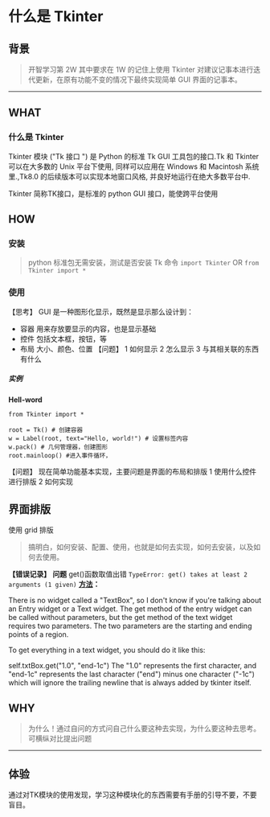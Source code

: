 # 什么是 Tkinter

## 背景 
> 开智学习第 2W 其中要求在 1W 的记住上使用 Tkinter 对建议记事本进行迭代更新，在原有功能不变的情况下最终实现简单 GUI 界面的记事本。

----------

## WHAT
### 什么是 Tkinter
Tkinter 模块 ("Tk 接口 ") 是 Python 的标准 Tk GUI 工具包的接口.Tk 和 Tkinter 可以在大多数的 Unix 平台下使用, 同样可以应用在 Windows 和 Macintosh 系统里.,Tk8.0 的后续版本可以实现本地窗口风格, 并良好地运行在绝大多数平台中. 

Tkinter 简称TK接口，是标准的 python GUI 接口，能使跨平台使用

## HOW
### 安装
> python 标准包无需安装，测试是否安装 Tk 命令
`import Tkinter`
OR
`from Tkinter import *`

### 使用
【思考】
GUI 是一种图形化显示，既然是显示那么设计到：
- 容器 	用来存放要显示的内容，也是显示基础
- 控件    包括文本框，按钮，等
- 布局    大小、颜色、位置
【问题】
1 如何显示
2 怎么显示
3 与其相关联的东西有什么

##### 实例
**Hell-word**
```
from Tkinter import *

root = Tk() # 创建容器
w = Label(root, text="Hello, world!") # 设置标签内容
w.pack() # 几何管理器，创建图形
root.mainloop() #进入事件循环，
```

【问题】
现在简单功能基本实现，主要问题是界面的布局和排版
1 使用什么控件进行排版
2 如何实现

## 界面排版
使用 grid 排版


> 搞明白，如何安装、配置、使用，也就是如何去实现，如何去安装，以及如何去使用。



**【错误记录】**
**问题**
get()函数取值出错
`TypeError: get() takes at least 2 arguments (1 given)`
**[方法](http://stackoverflow.com/questions/25010018/type-error-get-takes-at-least-2-arguments-1-given)：**

There is no widget called a "TextBox", so I don't know if you're talking about an Entry widget or a Text widget. The get method of the entry widget can be called without parameters, but the get method of the text widget requires two parameters. The two parameters are the starting and ending points of a region.

To get everything in a text widget, you should do it like this:

self.txtBox.get("1.0", "end-1c")
The "1.0" represents the first character, and "end-1c" represents the last character ("end") minus one character ("-1c") which will ignore the trailing newline that is always added by tkinter itself.

## WHY
> 为什么！通过自问的方式问自己什么要这种去实现，为什么要这种去思考。可横纵对比提出问题

----------

## 体验
通过对TK模块的使用发现，学习这种模块化的东西需要有手册的引导不要，不要盲目。
